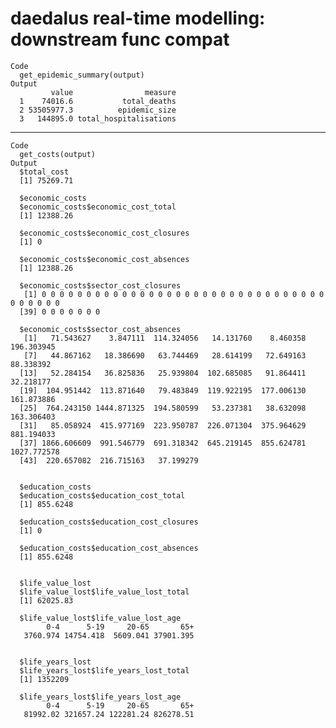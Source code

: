 # daedalus real-time modelling: downstream func compat

    Code
      get_epidemic_summary(output)
    Output
             value                measure
      1    74016.6           total_deaths
      2 53505977.3          epidemic_size
      3   144895.0 total_hospitalisations

---

    Code
      get_costs(output)
    Output
      $total_cost
      [1] 75269.71
      
      $economic_costs
      $economic_costs$economic_cost_total
      [1] 12388.26
      
      $economic_costs$economic_cost_closures
      [1] 0
      
      $economic_costs$economic_cost_absences
      [1] 12388.26
      
      $economic_costs$sector_cost_closures
       [1] 0 0 0 0 0 0 0 0 0 0 0 0 0 0 0 0 0 0 0 0 0 0 0 0 0 0 0 0 0 0 0 0 0 0 0 0 0 0
      [39] 0 0 0 0 0 0 0
      
      $economic_costs$sector_cost_absences
       [1]   71.543627    3.847111  114.324056   14.131760    8.460358  196.303945
       [7]   44.867162   18.386690   63.744469   28.614199   72.649163   88.338392
      [13]   52.284154   36.825836   25.939804  102.685085   91.864411   32.218177
      [19]  104.951442  113.871640   79.483849  119.922195  177.006130  161.873886
      [25]  764.243150 1444.871325  194.580599   53.237381   38.632098  163.306403
      [31]   85.058924  415.977169  223.950787  226.071304  375.964629  881.194033
      [37] 1866.606609  991.546779  691.318342  645.219145  855.624781 1027.772578
      [43]  220.657082  216.715163   37.199279
      
      
      $education_costs
      $education_costs$education_cost_total
      [1] 855.6248
      
      $education_costs$education_cost_closures
      [1] 0
      
      $education_costs$education_cost_absences
      [1] 855.6248
      
      
      $life_value_lost
      $life_value_lost$life_value_lost_total
      [1] 62025.83
      
      $life_value_lost$life_value_lost_age
            0-4      5-19     20-65       65+ 
       3760.974 14754.418  5609.041 37901.395 
      
      
      $life_years_lost
      $life_years_lost$life_years_lost_total
      [1] 1352209
      
      $life_years_lost$life_years_lost_age
            0-4      5-19     20-65       65+ 
       81992.02 321657.24 122281.24 826278.51 
      
      

